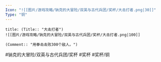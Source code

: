 ```yaml
---
Icon: "![[图片/游戏攻略/钠克的大冒险/双英与古代兵团/奖杯/大击打者.png|30]]"
Type: "铜"
---
```

```ad-common-bronze-trophy
title: (Title:: "大击打者")
![[图片/游戏攻略/钠克的大冒险/双英与古代兵团/奖杯/大击打者.png|100]]

(Comment:: "用拳击击败300个敌人。")
```

#钠克的大冒险/双英与古代兵团/奖杯 #奖杯 #奖杯/铜
